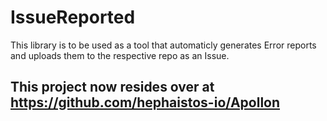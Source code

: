 # IssueReported
This library is to be used as a tool that automaticly generates Error reports and uploads them to the respective repo as an Issue.

## This project now resides over at https://github.com/hephaistos-io/Apollon
